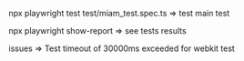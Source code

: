 npx playwright test test/miam_test.spec.ts => test main test

npx playwright show-report => see tests results


issues => Test timeout of 30000ms exceeded for webkit test
